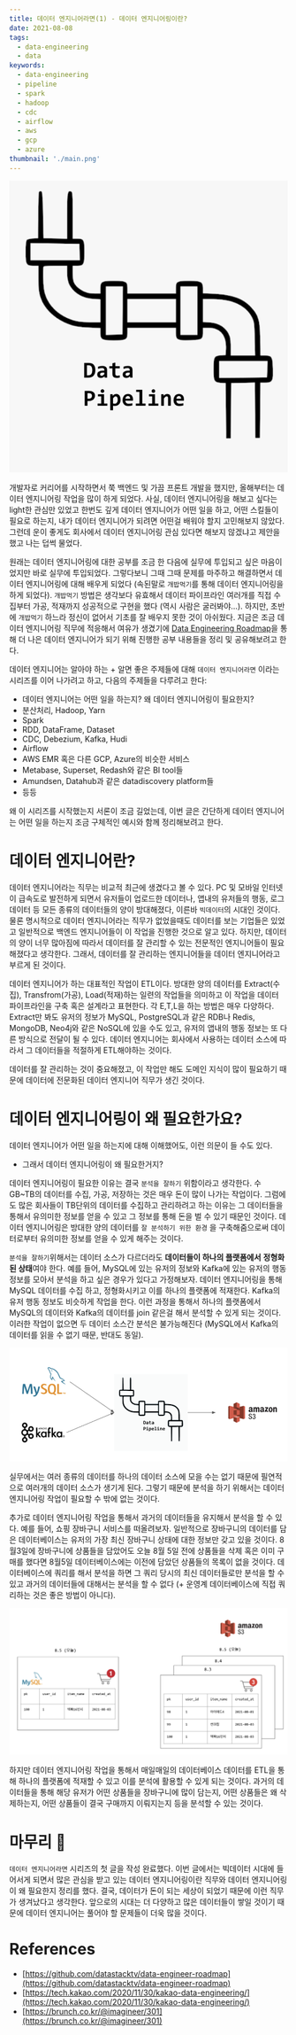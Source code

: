 ```yaml
---
title: 데이터 엔지니어라면(1) - 데이터 엔지니어링이란?
date: 2021-08-08
tags:
  - data-engineering
  - data
keywords:
  - data-engineering
  - pipeline
  - spark
  - hadoop
  - cdc
  - airflow
  - aws
  - gcp
  - azure
thumbnail: './main.png'
---
```


![main](./main.png)

개발자로 커리어를 시작하면서 쭉 백엔드 및 가끔 프론트 개발을 했지만, 올해부터는 데이터 엔지니어링 작업을 많이 하게 되었다. 사실, 데이터 엔지니어링을 해보고 싶다는 light한 관심만 있었고 한번도 깊게 데이터 엔지니어가 어떤 일을 하고, 어떤 스킬들이 필요로 하는지, 내가 데이터 엔지니어가 되려면 어떤걸 배워야 할지 고민해보지 않았다. 그런데 운이 좋게도 회사에서 데이터 엔지니어링 관심 있다면 해보지 않겠냐고 제안을 했고 나는 덥썩 물었다.

원래는 데이터 엔지니어링에 대한 공부를 조금 한 다음에 실무에 투입되고 싶은 마음이었지만 바로 실무에 투입되었다. 그렇다보니 그때 그때 문제를 마주하고 해결하면서 데이터 엔지니어링에 대해 배우게 되었다 (속된말로 `개밥먹기`를 통해 데이터 엔지니어링을 하게 되었다). `개밥먹기` 방법은 생각보다 유효해서 데이터 파이프라인 여러개를 직접 수집부터 가공, 적재까지 성공적으로 구현을 했다 (역시 사람은 굴러봐야...). 하지만, 초반에 `개밥먹기` 하느라 정신이 없어서 기초를 잘 배우지 못한 것이 아쉬웠다. 지금은 조금 데이터 엔지니어링 직무에 적응해서 여유가 생겼기에 [Data Engineering Roadmap](https://github.com/datastacktv/data-engineer-roadmap)을 통해 더 나은 데이터 엔지니어가 되기 위해 진행한 공부 내용들을 정리 및 공유해보려고 한다.

데이터 엔지니어는 알아야 하는 + 알면 좋은 주제들에 대해 `데이터 엔지니어라면` 이라는 시리즈를 이어 나가려고 하고, 다음의 주제들을 다루려고 한다:

- 데이터 엔지니어는 어떤 일을 하는지? 왜 데이터 엔지니어링이 필요한지?
- 분산처리, Hadoop, Yarn
- Spark
- RDD, DataFrame, Dataset
- CDC, Debezium, Kafka, Hudi
- Airflow
- AWS EMR 혹은 다른 GCP, Azure의 비슷한 서비스
- Metabase, Superset, Redash와 같은 BI tool들
- Amundsen, Datahub과 같은 datadiscovery platform들
- 등등

왜 이 시리즈를 시작했는지 서론이 조금 길었는데, 이번 글은 간단하게 데이터 엔지니어는 어떤 일을 하는지 조금 구체적인 예시와 함께 정리해보려고 한다.

# 데이터 엔지니어란?

데이터 엔지니어라는 직무는 비교적 최근에 생겼다고 볼 수 있다. PC 및 모바일 인터넷이 급속도로 발전하게 되면서 유저들이 업로드한 데이터나, 앱내의 유저들의 행동, 로그 데이터 등 모든 종류의 데이터들의 양이 방대해졌다, 이른바 `빅데이터`의 시대인 것이다. 물론 명시적으로 데이터 엔지니어라는 직무가 없었을때도 데이터를 보는 기업들은 있었고 일반적으로 백엔드 엔지니어들이 이 작업을 진행한 것으로 알고 있다. 하지만, 데이터의 양이 너무 많아짐에 따라서 데이터를 잘 관리할 수 있는 전문적인 엔지니어들이 필요해졌다고 생각한다. 그래서, 데이터를 잘 관리하는 엔지니어들을 데이터 엔지니어라고 부르게 된 것이다.

데이터 엔지니어가 하는 대표적인 작업이 ETL이다. 방대한 양의 데이터를 Extract(수집), Transfrom(가공), Load(적재)하는 일련의 작업들을 의미하고 이 작업을 데이터 파이프라인을 구축 혹은 설계라고 표현한다. 각 E,T,L을 하는 방법은 매우 다양하다. Extract만 봐도 유저의 정보가 MySQL, PostgreSQL과 같은 RDB나 Redis, MongoDB, Neo4j와 같은 NoSQL에 있을 수도 있고, 유저의 앱내의 행동 정보는 또 다른 방식으로 전달이 될 수 있다. 데이터 엔지니어는 회사에서 사용하는 데이터 소스에 따라서 그 데이터들을 적절하게 ETL해야하는 것이다.

데이터를 잘 관리하는 것이 중요해졌고, 이 작업만 해도 도메인 지식이 많이 필요하기 때문에 데이터에 전문화된 데이터 엔지니어 직무가 생긴 것이다.

# 데이터 엔지니어링이 왜 필요한가요?

데이터 엔지니어가 어떤 일을 하는지에 대해 이해했어도, 이런 의문이 들 수도 있다.

- 그래서 데이터 엔지니어링이 왜 필요한거지?

데이터 엔지니어링이 필요한 이유는 결국 `분석을 잘하기` 위함이라고 생각한다. 수 GB~TB의 데이터를 수집, 가공, 저장하는 것은 매우 돈이 많이 나가는 작업이다. 그럼에도 많은 회사들이 TB단위의 데이터를 수집하고 관리하려고 하는 이유는 그 데이터들을 통해서 유의미한 정보를 얻을 수 있고 그 정보를 통해 돈을 벌 수 있기 때문인 것이다. 데이터 엔지니어링은 방대한 양의 데이터를 `잘 분석하기 위한 환경` 을 구축해줌으로써 데이터로부터 유의미한 정보를 얻을 수 있게 해주는 것이다.

`분석을 잘하기`위해서는 데이터 소스가 다르더라도 **데이터들이 하나의 플랫폼에서** **정형화된 상태**여야 한다. 예를 들어, MySQL에 있는 유저의 정보와 Kafka에 있는 유저의 행동 정보를 모아서 분석을 하고 싶은 경우가 있다고 가정해보자. 데이터 엔지니어링을 통해 MySQL 데이터를 수집 하고, 정형화시키고 이를 하나의 플랫폼에 적재한다. Kafka의 유저 행동 정보도 비슷하게 작업을 한다. 이런 과정을 통해서 하나의 플랫폼에서 MySQL의 데이터와 Kafka의 데이터를 join 같은걸 해서 분석할 수 있게 되는 것이다. 이러한 작업이 없으면 두 데이터 소스간 분석은 불가능해진다 (MySQL에서 Kafka의 데이터를 읽을 수 없기 때문, 반대도 동일).

![pipeline1](./pipeline1.png)

실무에서는 여러 종류의 데이터를 하나의 데이터 소스에 모을 수는 없기 때문에 필연적으로 여러개의 데이터 소스가 생기게 된다. 그렇기 때문에 분석을 하기 위해서는 데이터 엔지니어링 작업이 필요할 수 밖에 없는 것이다.

추가로 데이터 엔지니어링 작업을 통해서 과거의 데이터들을 유지해서 분석을 할 수 있다. 예를 들어, 쇼핑 장바구니 서비스를 떠올려보자. 일반적으로 장바구니의 데이터를 담은 데이터베이스는 유저의 가장 최신 장바구니 상태에 대한 정보만 갖고 있을 것이다. 8월3일에 장바구니에 상품들을 담았어도 오늘 8월 5일 전에 상품들을 삭제 혹은 이미 구매를 했다면 8월5일 데이터베이스에는 이전에 담았던 상품들의 목록이 없을 것이다. 데이터베이스에 쿼리를 해서 분석을 하면 그 쿼리 당시의 최신 데이터들로만 분석을 할 수 있고 과거의 데이터들에 대해서는 분석을 할 수 없다 (+ 운영계 데이터베이스에 직접 쿼리하는 것은 좋은 방법이 아니다).

![pipeline2](./pipeline2.png)

하지만 데이터 엔지니어링 작업을 통해서 매일매일의 데이터베이스 데이터를 ETL을 통해 하나의 플랫폼에 적재할 수 있고 이를 분석에 활용할 수 있게 되는 것이다. 과거의 데이터들을 통해 해당 유저가 어떤 상품들을 장바구니에 많이 담는지, 어떤 상품들은 왜 삭제하는지, 어떤 상품들이 결국 구매까지 이뤄지는지 등을 분석할 수 있는 것이다.

# 마무리 🙇

`데이터 엔지니어라면` 시리즈의 첫 글을 작성 완료했다. 이번 글에서는 빅데이터 시대에 들어서게 되면서 많은 관심을 받고 있는 데이터 엔지니어링이란 직무와 데이터 엔지니어링이 왜 필요한지 정리를 했다. 결국, 데이터가 돈이 되는 세상이 되었기 때문에 이런 직무가 생겨났다고 생각한다. 앞으로의 시대는 더 다양하고 많은 데이터들이 쌓일 것이기 때문에 데이터 엔지니어는 풀어야 할 문제들이 더욱 많을 것이다.

# References

- [https://github.com/datastacktv/data-engineer-roadmap](https://github.com/datastacktv/data-engineer-roadmap)
- [https://tech.kakao.com/2020/11/30/kakao-data-engineering/](https://tech.kakao.com/2020/11/30/kakao-data-engineering/)
- [https://brunch.co.kr/@imagineer/301](https://brunch.co.kr/@imagineer/301)
